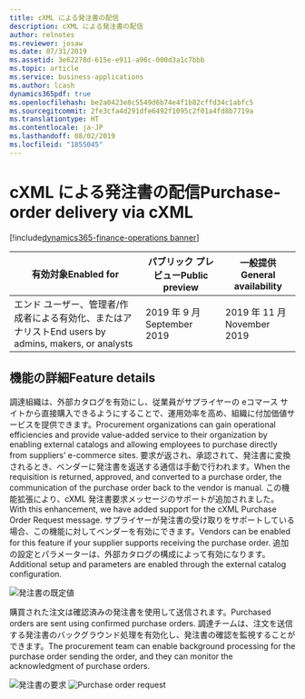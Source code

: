 ```yaml
---
title: cXML による発注書の配信
description: cXML による発注書の配信
author: relnotes
ms.reviewer: josaw
ms.date: 07/31/2019
ms.assetid: 3e62278d-615e-e911-a96c-000d3a1c7bbb
ms.topic: article
ms.service: business-applications
ms.author: lcash
dynamics365pdf: true
ms.openlocfilehash: be2a0423e8c5549d6b74e4f1b82cffd34c1abfc5
ms.sourcegitcommit: 2fe3cfa4d291dfe6492f1095c2f01a4fd8b7719a
ms.translationtype: HT
ms.contentlocale: ja-JP
ms.lasthandoff: 08/02/2019
ms.locfileid: "1855045"
---
```

# <a name="purchase-order-delivery-via-cxml"></a><span data-ttu-id="aef54-103">cXML による発注書の配信</span><span class="sxs-lookup"><span data-stu-id="aef54-103">Purchase-order delivery via cXML</span></span>
[!include[dynamics365-finance-operations banner](../includes/dynamics365-finance-operations.md)]

| <span data-ttu-id="aef54-104">有効対象</span><span class="sxs-lookup"><span data-stu-id="aef54-104">Enabled for</span></span>    |  <span data-ttu-id="aef54-105">パブリック プレビュー</span><span class="sxs-lookup"><span data-stu-id="aef54-105">Public preview</span></span> | <span data-ttu-id="aef54-106">一般提供</span><span class="sxs-lookup"><span data-stu-id="aef54-106">General availability</span></span> | 
| ---------- | ---------- |---------- |
|<span data-ttu-id="aef54-107">エンド ユーザー、管理者/作成者による有効化、またはアナリスト</span><span class="sxs-lookup"><span data-stu-id="aef54-107">End users by admins, makers, or analysts</span></span>|<span data-ttu-id="aef54-108">2019 年 9 月</span><span class="sxs-lookup"><span data-stu-id="aef54-108">September 2019</span></span>| <span data-ttu-id="aef54-109">2019 年 11 月</span><span class="sxs-lookup"><span data-stu-id="aef54-109">November 2019</span></span>|






## <a name="feature-details"></a><span data-ttu-id="aef54-110">機能の詳細</span><span class="sxs-lookup"><span data-stu-id="aef54-110">Feature details</span></span>
<!--feature detail start -->
<span data-ttu-id="aef54-111">調達組織は、外部カタログを有効にし、従業員がサプライヤーの eコマース サイトから直接購入できるようにすることで、運用効率を高め、組織に付加価値サービスを提供できます。</span><span class="sxs-lookup"><span data-stu-id="aef54-111">Procurement organizations can gain operational efficiencies and provide value-added service to their organization by enabling external catalogs and allowing employees to purchase directly from suppliers’ e-commerce sites.</span></span> <span data-ttu-id="aef54-112">要求が返され、承認されて、発注書に変換されるとき、ベンダーに発注書を返送する通信は手動で行われます。</span><span class="sxs-lookup"><span data-stu-id="aef54-112">When the requisition is returned, approved, and converted to a purchase order, the communication of the purchase order back to the vendor is manual.</span></span> <span data-ttu-id="aef54-113">この機能拡張により、cXML 発注書要求メッセージのサポートが追加されました。</span><span class="sxs-lookup"><span data-stu-id="aef54-113">With this enhancement, we have added support for the cXML Purchase Order Request message.</span></span> <span data-ttu-id="aef54-114">サプライヤーが発注書の受け取りをサポートしている場合、この機能に対してベンダーを有効にできます。</span><span class="sxs-lookup"><span data-stu-id="aef54-114">Vendors can be enabled for this feature if your supplier supports receiving the purchase order.</span></span> <span data-ttu-id="aef54-115">追加の設定とパラメーターは、外部カタログの構成によって有効になります。</span><span class="sxs-lookup"><span data-stu-id="aef54-115">Additional setup and parameters are enabled through the external catalog configuration.</span></span> 

![発注書の既定値](media/purchase-order-delivery-via-cxml-1.png "") 

<span data-ttu-id="aef54-117">購買された注文は確認済みの発注書を使用して送信されます。</span><span class="sxs-lookup"><span data-stu-id="aef54-117">Purchased orders are sent using confirmed purchase orders.</span></span> <span data-ttu-id="aef54-118">調達チームは、注文を送信する発注書のバックグラウンド処理を有効化し、発注書の確認を監視することができます。</span><span class="sxs-lookup"><span data-stu-id="aef54-118">The procurement team can enable background processing for the purchase order sending the order, and they can monitor the acknowledgment of purchase orders.</span></span> 

<span data-ttu-id="aef54-119">![発注書の要求](media/purchase-order-delivery-via-cxml-2.png "")
</span><span class="sxs-lookup"><span data-stu-id="aef54-119">![Purchase order request](media/purchase-order-delivery-via-cxml-2.png "")
</span></span><!--feature detail end -->











